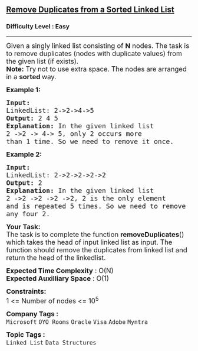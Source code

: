 <h2><a href="https://www.geeksforgeeks.org/problems/remove-duplicate-element-from-sorted-linked-list/1?page=1&category=Linked%20List&sortBy=submissions">Remove Duplicates from a Sorted Linked List</a></h2><h3>Difficulty Level : Easy</h3><hr><div class="problems_problem_content__Xm_eO" style="user-select: auto;"><p style="user-select: auto;"><span style="font-size: 18px; user-select: auto;">Given a singly linked list consisting of <strong style="user-select: auto;">N</strong> nodes. The task is to remove duplicates (nodes with duplicate values) from the given list (if exists).</span><br style="user-select: auto;"><span style="font-size: 18px; user-select: auto;"><strong style="user-select: auto;">Note:</strong> Try not to use extra space. The nodes are arranged in a <strong style="user-select: auto;">sorted </strong>way.</span></p>
<p style="user-select: auto;"><span style="font-size: 18px; user-select: auto;"><strong style="user-select: auto;">Example 1:</strong></span></p>
<pre style="user-select: auto;"><span style="font-size: 18px; user-select: auto;"><strong style="user-select: auto;">Input:
</strong>LinkedList: 2-&gt;2-&gt;4-&gt;5
<strong style="user-select: auto;">Output: </strong>2 4 5<strong style="user-select: auto;">
Explanation: </strong>In the given linked list 
2 -&gt;2 -&gt; 4-&gt; 5, only 2 occurs more 
than 1 time. So we need to remove it once.</span>
</pre>
<p style="user-select: auto;"><span style="font-size: 18px; user-select: auto;"><strong style="user-select: auto;">Example 2:</strong></span></p>
<pre style="user-select: auto;"><span style="font-size: 18px; user-select: auto;"><strong style="user-select: auto;">Input:
</strong>LinkedList: 2-&gt;2-&gt;2-&gt;2-&gt;2
<strong style="user-select: auto;">Output: </strong>2<strong style="user-select: auto;">
Explanation: </strong>In the given linked list 
2 -&gt;2 -&gt;2 -&gt;2 -&gt;2, 2 is the only element
and is repeated 5 times. So we need to remove<br style="user-select: auto;">any four 2.</span></pre>
<p style="user-select: auto;"><span style="font-size: 18px; user-select: auto;"><strong style="user-select: auto;">Your Task:</strong><br style="user-select: auto;">The task is to complete the function&nbsp;<strong style="user-select: auto;">removeDuplicates</strong>() which takes the head of input linked list as input. The function should remove the duplicates from linked list and return the head of the linkedlist.</span></p>
<p style="user-select: auto;"><span style="font-size: 18px; user-select: auto;"><strong style="user-select: auto;">Expected Time Complexity</strong> : O(N)<br style="user-select: auto;"><strong style="user-select: auto;">Expected Auxilliary Space</strong> : O(1)</span></p>
<p style="user-select: auto;"><span style="font-size: 18px; user-select: auto;"><strong style="user-select: auto;">Constraints:</strong><br style="user-select: auto;">1 &lt;= Number of nodes &lt;= 10<sup style="user-select: auto;">5</sup></span></p></div><p><span style=font-size:18px><strong>Company Tags : </strong><br><code>Microsoft</code>&nbsp;<code>OYO Rooms</code>&nbsp;<code>Oracle</code>&nbsp;<code>Visa</code>&nbsp;<code>Adobe</code>&nbsp;<code>Myntra</code>&nbsp;<br><p><span style=font-size:18px><strong>Topic Tags : </strong><br><code>Linked List</code>&nbsp;<code>Data Structures</code>&nbsp;
